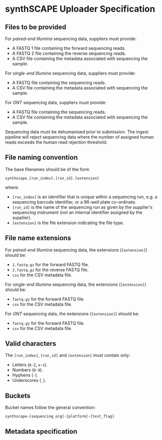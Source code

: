 # synthSCAPE Uploader Specification

## Files to be provided

For _paired-end Illumina_ sequencing data, suppliers must provide:

- A FASTQ 1 file containing the forward sequencing reads.
- A FASTQ 2 file containing the reverse sequencing reads.
- A CSV file containing the metadata associated with sequencing the sample.

For _single-end Illumina_ sequencing data, suppliers must provide:

- A FASTQ file containing the sequencing reads.
- A CSV file containing the metadata associated with sequencing the sample.

For _ONT_ sequencing data, suppliers must provide:

- A FASTQ file containing the sequencing reads.
- A CSV file containing the metadata associated with sequencing the sample.

Sequencing data must be dehumanised prior to submission. The ingest pipeline
will reject sequencing data where the number of assigned human reads exceeds the
human read rejection threshold.

## File naming convention

The base filenames should be of the form

```
synthscape.[run_index].[run_id].[extension]
```

where:

- `[run_index]` is an identifier that is unique within a sequencing run, e.g. a sequencing barcode identifier, or a 96-well plate co-ordinate.
- `[run_id]` is the name of the sequencing run as given by the supplier's sequencing instrument (not an internal identifier assigned by the supplier).
- `[extension]` is the file extension indicating the file type.

## File name extensions

For _paired-end Illumina_ sequencing data, the extensions (`[extension]`) should be:

- `1.fastq.gz` for the forward FASTQ file.
- `2.fastq.gz` for the reverse FASTQ file.
- `csv` for the CSV metadata file.

For _single-end Illumina_ sequencing data, the extensions (`[extension]`) should be:

- `fastq.gz` for the forward FASTQ file.
- `csv` for the CSV metadata file.

For _ONT_ sequencing data, the extensions (`[extension]`) should be:

- `fastq.gz` for the forward FASTQ file.
- `csv` for the CSV metadata file.

## Valid characters

The `[run_index]`, `[run_id]` and `[extension]` must contain only:

- Letters (`A-Z`, `a-z`).
- Numbers (`0-9`).
- Hyphens (`-`).
- Underscores (`_`).

## Buckets

Bucket names follow the general convention:

```
synthscape-[sequencing_org]-[platform]-[test_flag]
```

## Metadata specification

